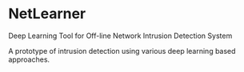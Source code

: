 # NetLearner
Deep Learning Tool for Off-line Network Intrusion Detection System

A prototype of intrusion detection using various deep learning based approaches.
